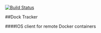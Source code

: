 [![Build Status](https://travis-ci.org/freeCodeCamp/how-to-contribute-to-open-source.svg?branch=master)](https://travis-ci.org/Andreynnt/DockTracker.svg?branch=develop)

##Dock Tracker

####IOS client for remote Docker containers
